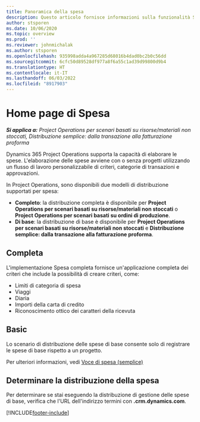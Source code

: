 ```yaml
---
title: Panoramica della spesa
description: Questo articolo fornisce informazioni sulla funzionalità Spesa in Project Operations.
author: stsporen
ms.date: 10/06/2020
ms.topic: overview
ms.prod: ''
ms.reviewer: johnmichalak
ms.author: stsporen
ms.openlocfilehash: 935998adda4a967285d68016b4dad0bc2b0c56dd
ms.sourcegitcommit: 6cfc50d89528df977a8f6a55c1ad39d99800d9b4
ms.translationtype: HT
ms.contentlocale: it-IT
ms.lasthandoff: 06/03/2022
ms.locfileid: "8917903"
---
```

# <a name="expense-home-page"></a>Home page di Spesa

_**Si applica a:** Project Operations per scenari basati su risorse/materiali non stoccati, Distribuzione semplice: dalla transazione alla fatturazione proforma_


Dynamics 365 Project Operations supporta la capacità di elaborare le spese. L'elaborazione delle spese avviene con o senza progetti utilizzando un flusso di lavoro personalizzabile di criteri, categorie di transazioni e approvazioni.

In Project Operations, sono disponibili due modelli di distribuzione supportati per spesa: 

- **Completo**: la distribuzione completa è disponibile per **Project Operations per scenari basati su risorse/materiali non stoccati** o **Project Operations per scenari basati su ordini di produzione**.
- **Di base**: la distribuzione di base è disponibile per **Project Operations per scenari basati su risorse/materiali non stoccati** e **Distribuzione semplice: dalla transazione alla fatturazione proforma**.

## <a name="full"></a>Completa 
L'implementazione Spesa completa fornisce un'applicazione completa dei criteri che include la possibilità di creare criteri, come:

  - Limiti di categoria di spesa
  - Viaggi
  - Diaria
  - Importi della carta di credito
  - Riconoscimento ottico dei caratteri della ricevuta

## <a name="basic"></a>Basic 
Lo scenario di distribuzione delle spese di base consente solo di registrare le spese di base rispetto a un progetto. 

Per ulteriori informazioni, vedi [Voce di spesa (semplice)](basic-expense.md)

## <a name="determine-your-expense-deployment"></a>Determinare la distribuzione della spesa
Per determinare se stai eseguendo la distribuzione di gestione delle spese di base, verifica che l'URL dell'indirizzo termini con **.crm.dynamics.com**. 


[!INCLUDE[footer-include](../includes/footer-banner.md)]